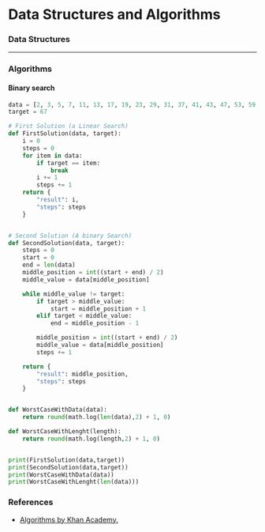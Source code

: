 Data Structures and Algorithms
==============================


### Data Structures


---

### Algorithms


#### Binary search

```python
data = [2, 3, 5, 7, 11, 13, 17, 19, 23, 29, 31, 37, 41, 43, 47, 53, 59, 61, 67, 71, 73, 79, 83, 89, 97];
target = 67

# First Solution (a Linear Search)
def FirstSolution(data, target):
    i = 0
    steps = 0
    for item in data:
        if target == item:
            break
        i += 1
        steps += 1
    return {
        "result": i,
        "steps": steps
    }


# Second Solution (A binary Search)
def SecondSolution(data, target):
    steps = 0
    start = 0
    end = len(data)
    middle_position = int((start + end) / 2)
    middle_value = data[middle_position]

    while middle_value != target:
        if target > middle_value:
            start = middle_position + 1
        elif target < middle_value:
            end = middle_position - 1

        middle_position = int((start + end) / 2)
        middle_value = data[middle_position]
        steps += 1

    return {
        "result": middle_position,
        "steps": steps
    }


def WorstCaseWithData(data):
    return round(math.log(len(data),2) + 1, 0)

def WorstCaseWithLenght(length):
    return round(math.log(length,2) + 1, 0)


print(FirstSolution(data,target))
print(SecondSolution(data,target))
print(WorstCaseWithData(data))
print(WorstCaseWithLenght(len(data)))
```

### References

- [Algorithms by Khan Academy.](https://www.khanacademy.org/computing/computer-science/algorithms)

